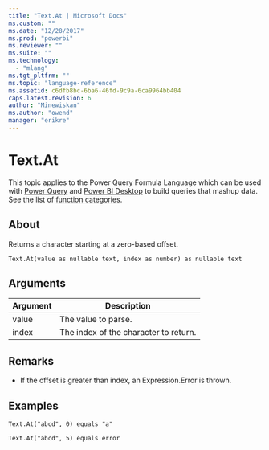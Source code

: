 ```yaml
---
title: "Text.At | Microsoft Docs"
ms.custom: ""
ms.date: "12/28/2017"
ms.prod: "powerbi"
ms.reviewer: ""
ms.suite: ""
ms.technology: 
  - "mlang"
ms.tgt_pltfrm: ""
ms.topic: "language-reference"
ms.assetid: c6dfb8bc-6ba6-46fd-9c9a-6ca9964bb404
caps.latest.revision: 6
author: "Minewiskan"
ms.author: "owend"
manager: "erikre"
---
```

# Text.At
This topic applies to the Power Query Formula Language which can be used with [Power Query](https://support.office.com/article/Introduction-to-Microsoft-Power-Query-for-Excel-6E92E2F4-2079-4E1F-BAD5-89F6269CD605) and [Power BI Desktop](http://go.microsoft.com/fwlink/p/?LinkId=618607) to build queries that mashup data. See the list of [function categories](https://msdn.microsoft.com/en-us/library/mt211003.aspx).  
  
## About  
Returns a character starting at a zero-based offset.  
  
```  
Text.At(value as nullable text, index as number) as nullable text  
```  
  
## Arguments  
  
|Argument|Description|  
|------------|---------------|  
|value|The value to parse.|  
|index|The index of the character to return.|  
  
## <a name="__toc360788840"></a>Remarks  
  
-   If the offset is greater than index, an Expression.Error is thrown.  
  
## Examples  
  
```  
Text.At("abcd", 0) equals "a"  
```  
  
```  
Text.At("abcd", 5) equals error  
```  
